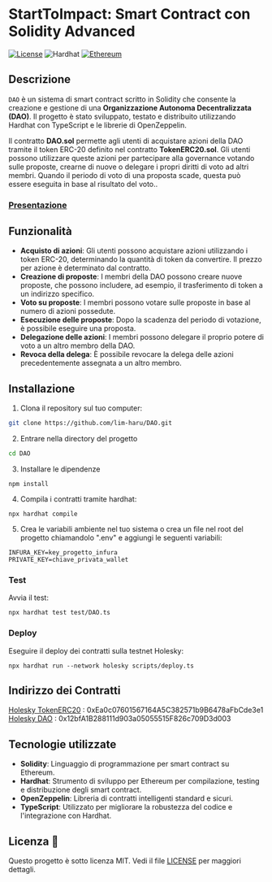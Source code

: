 # StartToImpact: Smart Contract con Solidity Advanced

[![License](https://img.shields.io/badge/license-MIT-blue.svg)](LICENSE)
![Hardhat](https://img.shields.io/badge/Hardhat-2.22.11-blue)
[![Ethereum](https://img.shields.io/badge/Powered%20by-Ethereum-blue)](https://ethereum.org/)

## Descrizione

`DAO` è un sistema di smart contract scritto in Solidity che consente la creazione e gestione di una **Organizzazione Autonoma Decentralizzata (DAO)**. Il progetto è stato sviluppato, testato e distribuito utilizzando Hardhat con TypeScript e le librerie di OpenZeppelin.

Il contratto **DAO.sol** permette agli utenti di acquistare azioni della DAO tramite il token ERC-20 definito nel contratto **TokenERC20.sol**. Gli utenti possono utilizzare queste azioni per partecipare alla governance votando sulle proposte, crearne di nuove o delegare i propri diritti di voto ad altri membri. Quando il periodo di voto di una proposta scade, questa può essere eseguita in base al risultato del voto..

### [Presentazione](https://www.canva.com/design/DAGSOPLJAAM/n4LvwbfO0rMvK5oGaUTpwA/view?utm_content=DAGSOPLJAAM&utm_campaign=designshare&utm_medium=link&utm_source=editor)

## Funzionalità

- **Acquisto di azioni**: Gli utenti possono acquistare azioni utilizzando i token ERC-20, determinando la quantità di token da convertire. Il prezzo per azione è determinato dal contratto.
- **Creazione di proposte**: I membri della DAO possono creare nuove proposte, che possono includere, ad esempio, il trasferimento di token a un indirizzo specifico.
- **Voto su proposte**: I membri possono votare sulle proposte in base al numero di azioni possedute.
- **Esecuzione delle proposte**: Dopo la scadenza del periodo di votazione, è possibile eseguire una proposta.
- **Delegazione delle azioni**: I membri possono delegare il proprio potere di voto a un altro membro della DAO.
- **Revoca della delega**: È possibile revocare la delega delle azioni precedentemente assegnata a un altro membro.

## Installazione

1. Clona il repository sul tuo computer:

```bash
git clone https://github.com/lim-haru/DAO.git
```

2. Entrare nella directory del progetto

```bash
cd DAO
```

3. Installare le dipendenze

```
npm install
```

4. Compila i contratti tramite hardhat:

```
npx hardhat compile
```

5. Crea le variabili ambiente nel tuo sistema o crea un file nel root del progetto chiamandolo ".env" e aggiungi le seguenti variabili:

```
INFURA_KEY=key_progetto_infura
PRIVATE_KEY=chiave_privata_wallet
```

### Test

Avvia il test:

```
npx hardhat test test/DAO.ts
```

### Deploy

Eseguire il deploy dei contratti sulla testnet Holesky:

```
npx hardhat run --network holesky scripts/deploy.ts
```

## Indirizzo dei Contratti

[Holesky TokenERC20](https://holesky.beaconcha.in/address/0x12bfa1b288111d903a05055515f826c709d3d003) : 0xEa0c07601567164A5C382571b9B6478aFbCde3e1  
[Holesky DAO](https://holesky.beaconcha.in/address/0xea0c07601567164a5c382571b9b6478afbcde3e1) : 0x12bfA1B288111d903a05055515F826c709D3d003

## Tecnologie utilizzate

- **Solidity**: Linguaggio di programmazione per smart contract su Ethereum.
- **Hardhat**: Strumento di sviluppo per Ethereum per compilazione, testing e distribuzione degli smart contract.
- **OpenZeppelin**: Libreria di contratti intelligenti standard e sicuri.
- **TypeScript**: Utilizzato per migliorare la robustezza del codice e l'integrazione con Hardhat.

## Licenza 📄

Questo progetto è sotto licenza MIT. Vedi il file [LICENSE](LICENSE) per maggiori dettagli.
